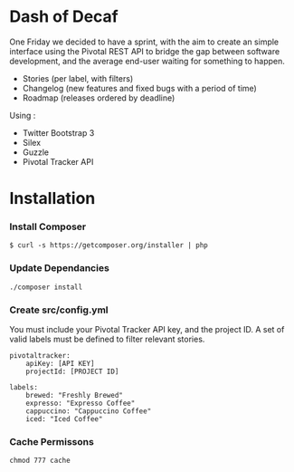 Dash of Decaf
============

One Friday we decided to have a sprint, with the aim to create an simple interface using the Pivotal REST API to bridge the gap between software development, and the average end-user waiting for something to happen.

* Stories (per label, with filters)
* Changelog (new features and fixed bugs with a period of time)
* Roadmap (releases ordered by deadline)

Using :

* Twitter Bootstrap 3
* Silex
* Guzzle
* Pivotal Tracker API

# Installation

### Install Composer

```
$ curl -s https://getcomposer.org/installer | php
```

### Update Dependancies

```
./composer install
```

### Create src/config.yml

You must include your Pivotal Tracker API key, and the project ID. A set of valid labels must be defined to filter relevant stories. 

```
pivotaltracker:
    apiKey: [API KEY]
    projectId: [PROJECT ID]

labels:
    brewed: "Freshly Brewed"
    expresso: "Expresso Coffee"
    cappuccino: "Cappuccino Coffee"
    iced: "Iced Coffee"
```

### Cache Permissons

```
chmod 777 cache
```





